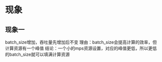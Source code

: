# 现象
## 现象一
batch_size增加，吞吐量先增加后不变
理由：batch_size会提高计算的效率，但计算资源有一个峰值
结论：一个小的mps资源设置，对应的峰值更低，所以更低的batch_size就可以填满计算资源
